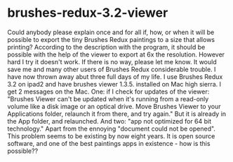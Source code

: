 # brushes-redux-3.2-viewer
Could anybody please explain once and for all if, how, or when it will be possible to export the tiny Brushes Redux paintings to a size that allows printing? According to the description with the program, it should be possible with the help of the viewer to export at 6x the resolution. However hard I try it doesn't work. If there is no way, please let me know. It would save me and many other users of Brushes Redux considerable trouble. I have now thrown away abut three full days of my life. I use Brushes Redux 3.2 on ipad2 and have brushes viewer 1.3.5. installed on Mac high sierra. I get 2 messages on the Mac. One: if I check for updates of the viewer: "Brushes Viewer can't be updated when it's running from a read-only volume like a disk image or an optical drive. Move Brushes Viewer to your Applications folder, relaunch it from there, and try again." But it is already in the App folder, and relaunched. And two: "app not optimized for 64 bit technology." Apart from the ennoying "document could not be opened". This problem seems to be existing by now eight years. It is open source software, and one of the best paintings apps in existence - how is this possible?? 
